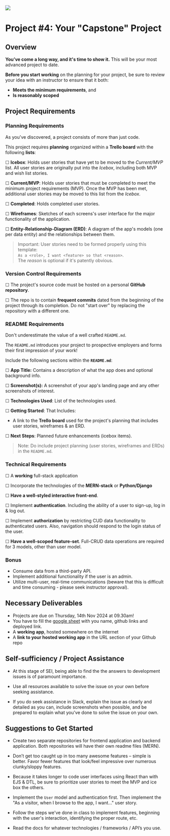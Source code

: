 <!-- <img src="https://i.imgur.com/NQXEQci.png"> -->
<img src="https://ga-dash.s3.amazonaws.com/production/assets/logo-9f88ae6c9c3871690e33280fcf557f33.png"> 

# Project #4: Your "Capstone" Project

## Overview

**You’ve come a long way, and it's time to show it.** This will be your most advanced project to date.

**Before you start working** on the planning for your project, be sure to review your idea with an instructor to ensure that it both:

- **Meets the minimum requirements**, and
- **Is reasonably scoped**

## Project Requirements

### Planning Requirements

As you've discovered, a project consists of more than just code.

This project requires **planning** organized within a **Trello board** with the following **lists**:

☐ **Icebox**: Holds user stories that have yet to be moved to the _Current/MVP_ list. All user stories are originally put into the _Icebox_, including both MVP and wish list stories. 

☐ **Current/MVP**: Holds user stories that must be completed to meet the minimum project requirements (MVP). Once the MVP has been met, additional user stories may be moved to this list from the _Icebox_.

☐ **Completed**: Holds completed user stories. 

☐ **Wireframes**: Sketches of each screens's user interface for the major functionality of the application.

☐ **Entity-Relationship-Diagram (ERD)**: A diagram of the app's models (one per data entity) and the relationships between them.

> Important: User stories need to be formed properly using this template:<br>`As a <role>, I want <feature> so that <reason>`.<br>The _reason_ is optional if it's patently obvious.


### Version Control Requirements

☐ The project's source code must be hosted on a personal **GitHub repository**.

☐ The repo is to contain **frequent commits** dated from the beginning of the project through its completion. Do not "start over" by replacing the repository with a different one.

### README Requirements

Don't underestimate the value of a well crafted `README.md`.

The `README.md` introduces your project to prospective employers and forms their first impression of your work!


Include the following sections within the **`README.md`**:

☐ **App Title:** Contains a description of what the app does and optional background info.
  
☐ **Screenshot(s):** A screenshot of your app's landing page and any other screenshots of interest.
  
☐ **Technologies Used**: List of the technologies used.
    
☐ **Getting Started**: That Includes:
  	
<!-- - A link to the **deployed app** (Heroku) -->
- A link to the **Trello board** used for the project's planning that includes user stories, wireframes & an ERD.
  
☐ **Next Steps**: Planned future enhancements (icebox items).
> Note: Do include project planning (user stories, wireframes and ERDs) in the `README.md`.
  
### Technical Requirements

☐ A **working** full-stack application
<!-- , single-page application hosted on Heroku. -->

☐ Incorporate the technologies of the **MERN-stack** or **Python/Django**

<!-- - MongoDB/Mongoose or Postgres/Django's ORM
- Express or Django
- React or Django's DTL
- Node or Python -->

☐ **Have a well-styled interactive front-end**.

<!-- ☐ Communicates with the **Express** backend via AJAX. -->

☐ Implement **authentication**.  Including the ability of a user to sign-up, log in & log out.

☐ Implement **authorization** by restricting CUD data functionality to authenticated users. Also, navigation should respond to the login status of the user.

☐ **Have a well-scoped feature-set**. Full-CRUD data operations are required for 3 models, other than user model.
	
###  Bonus

- Consume data from a third-party API.
- Implement additional functionality if the user is an admin.
- Utilize multi-user, real-time communications (beware that this is difficult and time consuming - please seek instructor approval).


## Necessary Deliverables
- Projects are due on Thursday, 14th Nov 2024 at 09.30am!
- You have to fill the [google sheet](https://docs.google.com/spreadsheets/d/1cyK8wmfJE3aJK8pxKUnFGh2kBUyCBmv3/edit?gid=2112355843#gid=2112355843) with you name, github links and deployed link.
- A **working app**, hosted somewhere on the internet
- A **link to your hosted working app** in the URL section of your Github repo


## Self-sufficiency / Project Assistance

- At this stage of SEI, being able to find the the answers to development issues is of paramount importance. 

- Use all resources available to solve the issue on your own before seeking assistance.

- If you do seek assistance in Slack, explain the issue as clearly and detailed as you can, include screenshots when possible, and be prepared to explain what you've done to solve the issue on your own.

## Suggestions to Get Started

- Create two separate repositories for frontend application and backend application. Both repositories will have their own readme files (MERN).

- Don’t get too caught up in too many awesome features – simple is better. Favor fewer features that look/feel impressive over numerous clunky/sloppy features.

- Because it takes longer to code user interfaces using React than with EJS & DTL, be sure to prioritize user stories to meet the MVP and ice box the others.

- Implement the `User` model and authentication first. Then implement the "As a visitor, when I browse to the app, I want..." user story.

- Follow the steps we've done in class to implement features, beginning with the user's interaction, identifying the proper route, etc. 

- Read the docs for whatever technologies / frameworks / API’s you use.

<!-- ## Best Practices

- In a SPA, communication with the backend is via AJAX.  Use **RESTful API routing to CRUD your data entities (resources)**.  In addition to CRUD functionality, be sure to perform other functionality, e.g., logging in, via AJAX as well.

- **Be consistent** with your code style.

- **Clearly name variables and functions** - remember, variables are usually named as **nouns** and functions as **verbs**.

- **Write well-formatted JS & CSS.** Properly formatting your code makes it more readable. Improperly formatted code infers sloppiness.

- **Comment your code where it makes sense to do so**. Most code is self-documenting (don't comment the obvious), however, use comments to explain complicated code. -->



